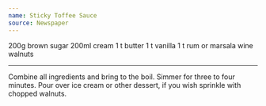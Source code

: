 ```yaml
---
name: Sticky Toffee Sauce
source: Newspaper
---
```


200g brown sugar
200ml cream
1 t butter
1 t vanilla
1 t rum or marsala wine
walnuts

---

Combine all ingredients and bring to the boil.  Simmer for three to four minutes.  Pour over ice cream or other dessert, if you wish sprinkle with chopped walnuts.


